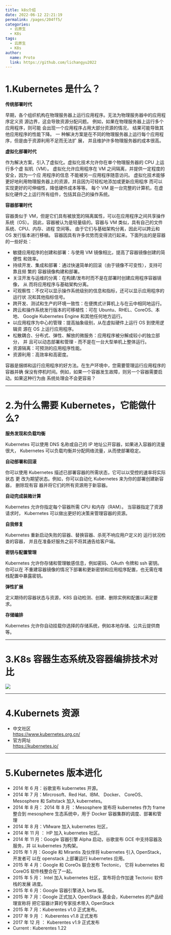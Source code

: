```yaml
---
title: k8s介绍
date: 2022-06-12 22:21:19
permalink: /pages/204ff5/
categories:
  - 云原生
  - K8s
tags:
  - 云原生
  - K8s
author: 
  name: Proto
  link: https://github.com/lichangyu2022
---
```

# 1.Kubernetes 是什么？

**传统部署时代**

早期，各个组织机构在物理服务器上运行应用程序。无法为物理服务器中的应用程序定义资
源边界，这会导致资源分配问题。 例如，如果在物理服务器上运行多个应用程序，则可能
会出现一个应用程序占用大部分资源的情况， 结果可能导致其他应用程序的性能下降。 一
种解决方案是在不同的物理服务器上运行每个应用程序，但是由于资源利用不足而无法扩
展， 并且维护许多物理服务器的成本很高。

**虚拟化部署时代**

作为解决方案，引入了虚拟化。虚拟化技术允许你在单个物理服务器的 CPU 上运行多个虚
拟机（VM）。 虚拟化允许应用程序在 VM 之间隔离，并提供一定程度的安全，因为一个应
用程序的信息 不能被另一应用程序随意访问。
虚拟化技术能够更好地利用物理服务器上的资源，并且因为可轻松地添加或更新应用程序
而可以实现更好的可伸缩性，降低硬件成本等等。
每个 VM 是一台完整的计算机，在虚拟化硬件之上运行所有组件，包括其自己的操作系统。

**容器部署时代**

容器类似于 VM，但是它们具有被放宽的隔离属性，可以在应用程序之间共享操作系统（OS）。
因此，容器被认为是轻量级的。容器与 VM 类似，具有自己的文件系统、CPU、内存、进程
空间等。 由于它们与基础架构分离，因此可以跨云和 OS 发行版本进行移植。
容器因具有许多优势而变得流行起来。下面列出的是容器的一些好处：
* 敏捷应用程序的创建和部署：与使用 VM 镜像相比，提高了容器镜像创建的简便性
和效率。
* 持续开发、集成和部署：通过快速简单的回滚（由于镜像不可变性），支持可靠且频
繁的 容器镜像构建和部署。
* 关注开发与运维的分离：在构建/发布时而不是在部署时创建应用程序容器镜像， 从
而将应用程序与基础架构分离。
* 可观察性：不仅可以显示操作系统级别的信息和指标，还可以显示应用程序的运行状
况和其他指标信号。
* 跨开发、测试和生产的环境一致性：在便携式计算机上与在云中相同地运行。
* 跨云和操作系统发行版本的可移植性：可在 Ubuntu、RHEL、CoreOS、本地、 Google
Kubernetes Engine 和其他任何地方运行。
* 以应用程序为中心的管理：提高抽象级别，从在虚拟硬件上运行 OS 到使用逻辑资
源在 OS 上运行应用程序。
* 松散耦合、分布式、弹性、解放的微服务：应用程序被分解成较小的独立部分， 并
且可以动态部署和管理 - 而不是在一台大型单机上整体运行。
* 资源隔离：可预测的应用程序性能。
* 资源利用：高效率和高密度。
 
容器是捆绑和运行应用程序的好方法。在生产环境中，您需要管理运行应用程序的容器并确
保没有停机时间。例如，如果一个容器发生故障，则另一个容器需要启动。如果这种行为由
系统处理会不会更容易？

---
# 2.为什么需要 Kubernetes，它能做什么?

**服务发现和负载均衡**

Kubernetes 可以使用 DNS 名称或自己的 IP 地址公开容器，如果进入容器的流量很大，
Kubernetes 可以负载均衡并分配网络流量，从而使部署稳定。

**自动部署和回滚**

你可以使用 Kubernetes 描述已部署容器的所需状态，它可以以受控的速率将实际状态 更
改为期望状态。例如，你可以自动化 Kubernetes 来为你的部署创建新容器， 删除现有容
器并将它们的所有资源用于新容器。

**自动完成装箱计算**

Kubernetes 允许你指定每个容器所需 CPU 和内存（RAM）。 当容器指定了资源请求时，
Kubernetes 可以做出更好的决策来管理容器的资源。

**自我修复**

Kubernetes 重新启动失败的容器、替换容器、杀死不响应用户定义的 运行状况检查的容器，
并且在准备好服务之前不将其通告给客户端。

**密钥与配置管理**

Kubernetes 允许你存储和管理敏感信息，例如密码、OAuth 令牌和 ssh 密钥。 你可以在
不重建容器镜像的情况下部署和更新密钥和应用程序配置，也无需在堆栈配置中暴露密钥。

**弹性扩展**

定义期待的容器状态与资源，K8S 自动检测、创建、删除实例和配置以满足要求。

**存储编排**

Kubernetes 允许你自动挂载你选择的存储系统，例如本地存储、公共云提供商等。

---
# 3.K8s 容器生态系统及容器编排技术对比
![](/image/k8s/K8s容器生态系统及容器编排技术对比.png)

---
# 4.Kubernets 资源
* 中文社区<br>
 <https://www.kubernetes.org.cn/>
* 官方网址<br>
 <https://kubernetes.io/>

---
# 5.Kubernetes 版本进化

* 2014 年 6 月：谷歌宣布 kubernetes 开源。
* 2014 年 7 月：Mircrosoft、Red Hat、IBM、 Docker、 CoreOS、 Mesosphere 和
Saltstack 加入 kubernetes。
* 2014 年 8 月： 2014 年 8 月 ：Mesosphere 宣布将 kubernetes 作为 frame 整合到
mesosphere 生态系统中，用于 Docker 容器集群的调度、部署和管理
* 2014 年 8 月：VMware 加入 kubernetes 社区，
* 2014 年 11 月 ： HP 加入 kubernetes 社区。
* 2014 年 11 月：Google 容器引擎 Alpha 启动，谷歌宣布 GCE 中支持容器及服务，并
以 kubernetes 为构架。
* 2015 年 1 月：Google 和 Mirantis 及伙伴将 kubernetes 引入 OpenStack， 开发者可
以在 openstack 上部署运行 kubernetes 应用。
* 2015 年 4 月：Google 和 CoreOs 联合发布 Tectonic， 它将 kubernetes 和 CoreOS
软件栈整合在了一起。
* 2015 年 5 月： Intel 加入 kubernetes 社区，宣布将合作加速 Tectonic 软件栈的发展
进度。
* 2015 年 6 月：Google 容器引擎进入 beta 版。
* 2015 年 7 月：Google 正式加入 OpenStack 基金会，Kubernetes 的产品经理宣称将
把它容器计算的专家技术带入 OpenStack
* 2015 年 7 月：Kuberentes v1.0 正式发布。
* 2017 年 9 月 ： Kuberentes v1.8 正式发布
* 2017 年 12 月 ： Kuberentes v1.9 正式发布
* Current : Kuberentes 1.22



